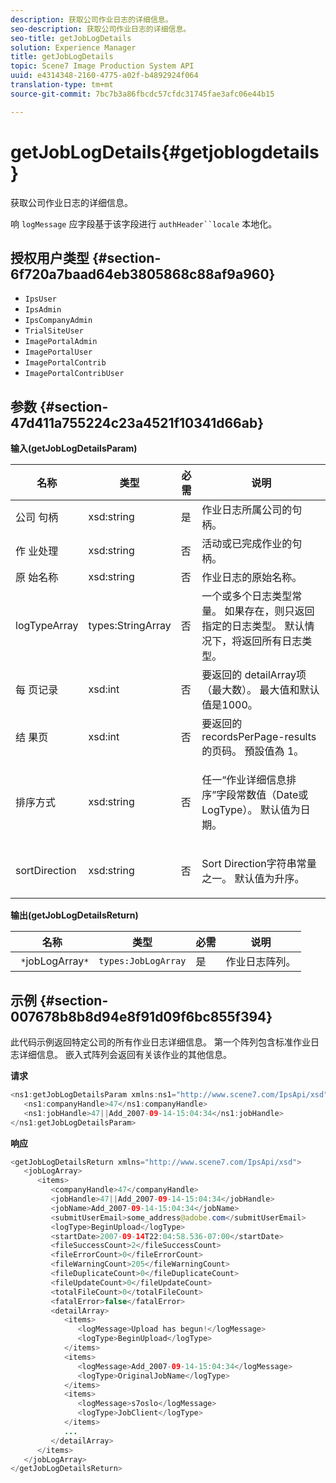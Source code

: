 ```yaml
---
description: 获取公司作业日志的详细信息。
seo-description: 获取公司作业日志的详细信息。
seo-title: getJobLogDetails
solution: Experience Manager
title: getJobLogDetails
topic: Scene7 Image Production System API
uuid: e4314348-2160-4775-a02f-b4892924f064
translation-type: tm+mt
source-git-commit: 7bc7b3a86fbcdc57cfdc31745fae3afc06e44b15

---
```



# getJobLogDetails{#getjoblogdetails}

获取公司作业日志的详细信息。

响 `logMessage` 应字段基于该字段进行 `authHeader``locale` 本地化。

## 授权用户类型 {#section-6f720a7baad64eb3805868c88af9a960}

* `IpsUser`
* `IpsAdmin`
* `IpsCompanyAdmin`
* `TrialSiteUser`
* `ImagePortalAdmin`
* `ImagePortalUser`
* `ImagePortalContrib`
* `ImagePortalContribUser`

## 参数 {#section-47d411a755224c23a4521f10341d66ab}

**输入(getJobLogDetailsParam)**

<table id="table_A77122D73F684B3F8F5AFA1C11C189ED"> 
 <thead> 
  <tr> 
   <th colname="col1" class="entry"> 名称 </th> 
   <th colname="col2" class="entry"> 类型 </th> 
   <th colname="col3" class="entry"> 必需 </th> 
   <th colname="col4" class="entry"> 说明 </th> 
  </tr> 
 </thead>
 <tbody> 
  <tr> 
   <td colname="col1"> <span class="codeph"> 公司 <span class="varname"> 句柄</span></span> </td> 
   <td colname="col2"> <span class="codeph"> xsd:string</span> </td> 
   <td colname="col3"> 是 </td> 
   <td colname="col4"> 作业日志所属公司的句柄。 </td> 
  </tr> 
  <tr> 
   <td colname="col1"> <span class="codeph"> 作 <span class="varname"> 业处理</span></span> </td> 
   <td colname="col2"> <span class="codeph"> xsd:string</span> </td> 
   <td colname="col3"> 否 </td> 
   <td colname="col4"> 活动或已完成作业的句柄。 </td> 
  </tr> 
  <tr> 
   <td colname="col1"> <span class="codeph"> 原 <span class="varname"> 始名称</span></span> </td> 
   <td colname="col2"> <span class="codeph"> xsd:string</span> </td> 
   <td colname="col3"> 否 </td> 
   <td colname="col4"> 作业日志的原始名称。 </td> 
  </tr> 
  <tr> 
   <td colname="col1"> <span class="codeph"> <span class="varname"> logTypeArray</span></span> </td> 
   <td colname="col2"> <span class="codeph"> types:StringArray</span> </td> 
   <td colname="col3"> 否 </td> 
   <td colname="col4"> 一个或多个日志类型常量。 如果存在，则只返回指定的日志类型。 默认情况下，将返回所有日志类型。 </td> 
  </tr> 
  <tr> 
   <td colname="col1"> <span class="codeph"> 每 <span class="varname"> 页记录</span></span> </td> 
   <td colname="col2"> <span class="codeph"> xsd:int</span> </td> 
   <td colname="col3"> 否 </td> 
   <td colname="col4">要返回的 <span class="codeph"> detailArray项</span> （最大数）。 最大值和默认值是1000。 </td> 
  </tr> 
  <tr> 
   <td colname="col1"> <span class="codeph"> 结 <span class="varname"> 果页</span></span> </td> 
   <td colname="col2"> <span class="codeph"> xsd:int</span> </td> 
   <td colname="col3"> 否 </td> 
   <td colname="col4">要返回的 <span class="codeph"> recordsPerPage</span>-results的页码。 預設值為 1。 </td> 
  </tr> 
  <tr> 
   <td colname="col1"> <span class="codeph"> <span class="varname"> 排序方式</span></span> </td> 
   <td colname="col2"> <span class="codeph"> xsd:string</span> </td> 
   <td colname="col3"> 否 </td> 
   <td colname="col4"> <p>任一“作业详细信息排序”字段常数值（Date或LogType）。 默认值为日期。 </p> </td> 
  </tr> 
  <tr> 
   <td colname="col1"> <span class="codeph"> <span class="varname"> sortDirection</span></span> </td> 
   <td colname="col2"> <span class="codeph"> xsd:string</span> </td> 
   <td colname="col3"> 否 </td> 
   <td colname="col4"> <p>Sort Direction字符串常量之一。 默认值为升序。 </p> </td> 
  </tr> 
 </tbody> 
</table>

**输出(getJobLogDetailsReturn)**

| 名称 | 类型 | 必需 | 说明 |
|---|---|---|---|
| ` *`jobLogArray`*` | `types:JobLogArray` | 是 | 作业日志阵列。 |

## 示例 {#section-007678b8b8d94e8f91d09f6bc855f394}

此代码示例返回特定公司的所有作业日志详细信息。 第一个阵列包含标准作业日志详细信息。 嵌入式阵列会返回有关该作业的其他信息。

**请求**

```java
<ns1:getJobLogDetailsParam xmlns:ns1="http://www.scene7.com/IpsApi/xsd">
   <ns1:companyHandle>47</ns1:companyHandle>
   <ns1:jobHandle>47||Add_2007-09-14-15:04:34</ns1:jobHandle>
</ns1:getJobLogDetailsParam>
```

**响应**

```java
<getJobLogDetailsReturn xmlns="http://www.scene7.com/IpsApi/xsd">
   <jobLogArray>
      <items>
         <companyHandle>47</companyHandle>
         <jobHandle>47||Add_2007-09-14-15:04:34</jobHandle>
         <jobName>Add_2007-09-14-15:04:34</jobName>
         <submitUserEmail>some_address@adobe.com</submitUserEmail>
         <logType>BeginUpload</logType>
         <startDate>2007-09-14T22:04:58.536-07:00</startDate>
         <fileSuccessCount>2</fileSuccessCount>
         <fileErrorCount>0</fileErrorCount>
         <fileWarningCount>205</fileWarningCount>
         <fileDuplicateCount>0</fileDuplicateCount>
         <fileUpdateCount>0</fileUpdateCount>
         <totalFileCount>0</totalFileCount>
         <fatalError>false</fatalError>
         <detailArray>
            <items>
               <logMessage>Upload has begun!</logMessage>
               <logType>BeginUpload</logType>
            </items>
            <items>
               <logMessage>Add_2007-09-14-15:04:34</logMessage>
               <logType>OriginalJobName</logType>
            </items>
            <items>
               <logMessage>s7oslo</logMessage>
               <logType>JobClient</logType>
            </items>
            ...
         </detailArray>
      </items>
   </jobLogArray>
</getJobLogDetailsReturn>
```


